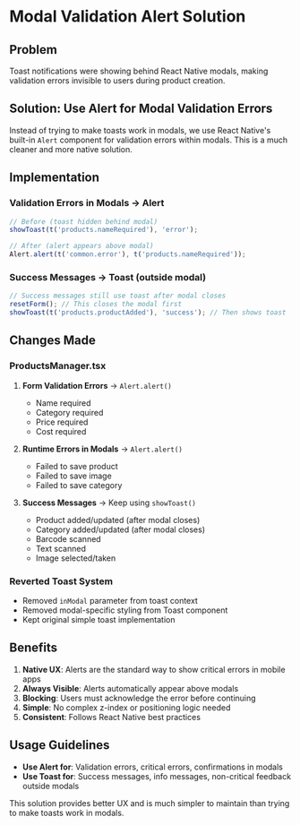 # Modal Validation Alert Solution

## Problem

Toast notifications were showing behind React Native modals, making validation errors invisible to users during product creation.

## Solution: Use Alert for Modal Validation Errors

Instead of trying to make toasts work in modals, we use React Native's built-in `Alert` component for validation errors within modals. This is a much cleaner and more native solution.

## Implementation

### Validation Errors in Modals → Alert

```typescript
// Before (toast hidden behind modal)
showToast(t('products.nameRequired'), 'error');

// After (alert appears above modal)
Alert.alert(t('common.error'), t('products.nameRequired'));
```

### Success Messages → Toast (outside modal)

```typescript
// Success messages still use toast after modal closes
resetForm(); // This closes the modal first
showToast(t('products.productAdded'), 'success'); // Then shows toast
```

## Changes Made

### ProductsManager.tsx

1. **Form Validation Errors** → `Alert.alert()`

   - Name required
   - Category required
   - Price required
   - Cost required

2. **Runtime Errors in Modals** → `Alert.alert()`

   - Failed to save product
   - Failed to save image
   - Failed to save category

3. **Success Messages** → Keep using `showToast()`
   - Product added/updated (after modal closes)
   - Category added/updated (after modal closes)
   - Barcode scanned
   - Text scanned
   - Image selected/taken

### Reverted Toast System

- Removed `inModal` parameter from toast context
- Removed modal-specific styling from Toast component
- Kept original simple toast implementation

## Benefits

1. **Native UX**: Alerts are the standard way to show critical errors in mobile apps
2. **Always Visible**: Alerts automatically appear above modals
3. **Blocking**: Users must acknowledge the error before continuing
4. **Simple**: No complex z-index or positioning logic needed
5. **Consistent**: Follows React Native best practices

## Usage Guidelines

- **Use Alert for**: Validation errors, critical errors, confirmations in modals
- **Use Toast for**: Success messages, info messages, non-critical feedback outside modals

This solution provides better UX and is much simpler to maintain than trying to make toasts work in modals.
